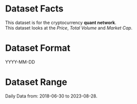 # Dataset Facts

This dataset is for the cryptocurrency **quant network**.    
This dataset looks at the _Price_, _Total Volume_ and _Market Cap_.   

# Dataset Format  

YYYY-MM-DD    

# Dataset Range    

Daily Data from: 2018-06-30 to 2023-08-28.  